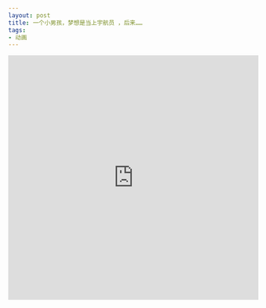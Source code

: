 ```yaml
---
layout: post
title: 一个小男孩，梦想是当上宇航员 ，后来……
tags: 
- 动画
---
```


<iframe height=498 width=510 src="http://player.youku.com/embed/XNjM3NTExNDY0" frameborder=0 allowfullscreen></iframe>
